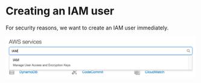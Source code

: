 # Creating an IAM user
For security reasons, we want to create an IAM user immediately.

![ChIAM](https://github.com/singledigit/devops-bootcamp/blob/master/assets/aws-1.png)
<!--stackedit_data:
eyJoaXN0b3J5IjpbMTk2NjYwNzQ4NCwyMTA3NDUwNjQ5LDE1MD
Y1ODkxNDddfQ==
-->